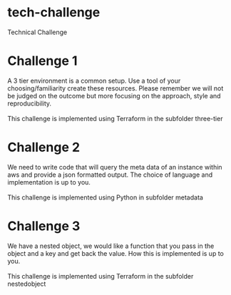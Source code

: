 # tech-challenge
Technical Challenge

Challenge 1
===========
A 3 tier environment is a common setup. Use a tool of your choosing/familiarity create these resources. Please remember we will not be judged on the outcome but more focusing on the approach, style and reproducibility. 
<br/>
<br/>
This challenge is implemented using Terraform in the subfolder  three-tier

Challenge 2
===========
We need to write code that will query the meta data of an instance within aws and provide a json formatted output. 
The choice of language and implementation is up to you. 
<br/>
<br/>
This challenge is implemented using Python in subfolder  metadata


Challenge 3
===========
We have a nested object, we would like a function that you pass in the object and a key and get back the value. How this is implemented is up to you. 
<br/>
<br/>
This challenge is implemented using Terraform in the subfolder  nestedobject

